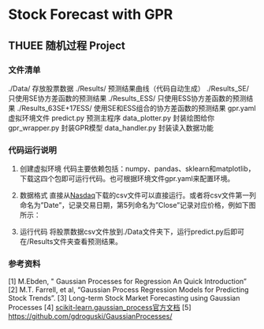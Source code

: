 # Stock Forecast with GPR
## THUEE 随机过程 Project

### 文件清单
./Data/					          存放股票数据
./Results/				        预测结果曲线（代码自动生成）
./Results_SE/				      只使用SE协方差函数的预测结果
./Results_ESS/				    只使用ESS协方差函数的预测结果
./Results_63SE+17ESS/		  使用SE和ESS组合的协方差函数的预测结果
gpr.yaml					        虚拟环境文件
predict.py				        预测主程序
data_plotter.py		      	封装绘图给你
gpr_wrapper.py			    	封装GPR模型
data_handler.py			      封装读入数据功能

### 代码运行说明
1. 创建虚拟环境
	代码主要依赖包括：numpy、pandas、sklearn和matplotlib，下载这四个包即可运行代码。也可根据环境文件gpr.yaml来配置环境。

2. 数据格式
	直接从[Nasdaq](http://www.nasdaq.com/)下载的csv文件可以直接运行。或者将csv文件第一列命名为”Date”，记录交易日期，第5列命名为”Close”记录对应价格，例如下图所示：

3. 运行代码
	将股票数据csv文件放到./Data文件夹下，运行predict.py后即可在/Results文件夹查看预测结果。

### 参考资料
[1] M.Ebden, " Gaussian Processes for Regression An Quick Introduction”
[2] M.T. Farrell, et al, “Gaussian Process Regression Models for Predicting Stock Trends”. 
[3] Long-term Stock Market Forecasting using Gaussian Processes
[4] [scikit-learn.gaussian_process官方文档](https://scikit-learn.org/stable/modules/gaussian_process.html?highlight=gpr#radial-basis-function-rbf-kernel)
[5] https://github.com/gdroguski/GaussianProcesses/

